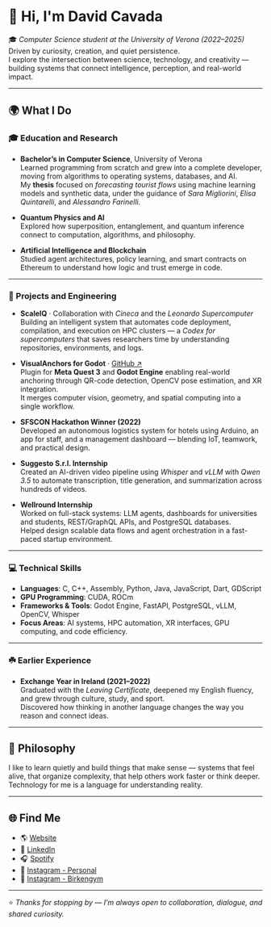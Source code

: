 # 👋 Hi, I'm David Cavada

🎓 *Computer Science student at the University of Verona (2022–2025)*  
Driven by curiosity, creation, and quiet persistence.  
I explore the intersection between science, technology, and creativity — building systems that connect intelligence, perception, and real-world impact.

---

## 🌍 What I Do

### 🎓 Education and Research
- **Bachelor’s in Computer Science**, University of Verona  
  Learned programming from scratch and grew into a complete developer, moving from algorithms to operating systems, databases, and AI.  
  My **thesis** focused on *forecasting tourist flows* using machine learning models and synthetic data, under the guidance of *Sara Migliorini*, *Elisa Quintarelli*, and *Alessandro Farinelli*.

- **Quantum Physics and AI**  
  Explored how superposition, entanglement, and quantum inference connect to computation, algorithms, and philosophy.

- **Artificial Intelligence and Blockchain**  
  Studied agent architectures, policy learning, and smart contracts on Ethereum to understand how logic and trust emerge in code.

---

### 🧠 Projects and Engineering
- **ScaleIQ** · Collaboration with *Cineca* and the *Leonardo Supercomputer*  
  Building an intelligent system that automates code deployment, compilation, and execution on HPC clusters — a *Codex for supercomputers* that saves researchers time by understanding repositories, environments, and logs.

- **VisualAnchors for Godot** · [GitHub ↗](https://github.com/davoddino/visualanchors)  
  Plugin for **Meta Quest 3** and **Godot Engine** enabling real-world anchoring through QR-code detection, OpenCV pose estimation, and XR integration.  
  It merges computer vision, geometry, and spatial computing into a single workflow.

- **SFSCON Hackathon Winner (2022)**  
  Developed an autonomous logistics system for hotels using Arduino, an app for staff, and a management dashboard — blending IoT, teamwork, and practical design.

- **Suggesto S.r.l. Internship**  
  Created an AI-driven video pipeline using *Whisper* and *vLLM* with *Qwen 3.5* to automate transcription, title generation, and summarization across hundreds of videos.

- **Wellround Internship**  
  Worked on full-stack systems: LLM agents, dashboards for universities and students, REST/GraphQL APIs, and PostgreSQL databases.  
  Helped design scalable data flows and agent orchestration in a fast-paced startup environment.

---

### 💻 Technical Skills
- **Languages**: C, C++, Assembly, Python, Java, JavaScript, Dart, GDScript  
- **GPU Programming**: CUDA, ROCm  
- **Frameworks & Tools**: Godot Engine, FastAPI, PostgreSQL, vLLM, OpenCV, Whisper  
- **Focus Areas**: AI systems, HPC automation, XR interfaces, GPU computing, and code efficiency.

---

### ☘️ Earlier Experience
- **Exchange Year in Ireland (2021–2022)**  
  Graduated with the *Leaving Certificate*, deepened my English fluency, and grew through culture, study, and sport.  
  Discovered how thinking in another language changes the way you reason and connect ideas.

---

## 💭 Philosophy
I like to learn quietly and build things that make sense — systems that feel alive, that organize complexity, that help others work faster or think deeper.  
Technology for me is a language for understanding reality.

---

## 🌐 Find Me
- 🌎 [Website](https://davoddino.github.io)  
- 💼 [LinkedIn](https://www.linkedin.com/in/david-cavada-b64657218/)  
- 🎧 [Spotify](https://open.spotify.com/intl-it/artist/5gTU0lzJr7CIOP44O8vZRn)  
- 📸 [Instagram - Personal](https://www.instagram.com/david.cavada/)  
- 💪 [Instagram - Birkengym](https://www.instagram.com/birkengym)

---

⭐ *Thanks for stopping by — I’m always open to collaboration, dialogue, and shared curiosity.*
